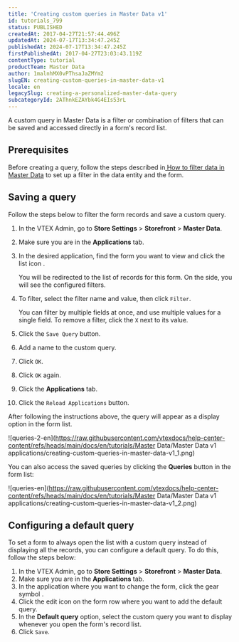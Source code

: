 ```yaml
---
title: 'Creating custom queries in Master Data v1'
id: tutorials_799
status: PUBLISHED
createdAt: 2017-04-27T21:57:44.496Z
updatedAt: 2024-07-17T13:34:47.245Z
publishedAt: 2024-07-17T13:34:47.245Z
firstPublishedAt: 2017-04-27T23:03:43.119Z
contentType: tutorial
productTeam: Master Data
author: 1malnhMX0vPThsaJaZMYm2
slugEN: creating-custom-queries-in-master-data-v1
locale: en
legacySlug: creating-a-personalized-master-data-query
subcategoryId: 2AThnkEZAYbk4G4EIs53rL
---
```


A custom query in Master Data is a filter or combination of filters that can be saved and accessed directly in a form's record list.

## Prerequisites

Before creating a query, follow the steps described in[ How to filter data in Master Data](https://help.vtex.com/en/tutorial/filtrando-dados-no-master-data--tutorials_778) to set up a filter in the data entity and the form.

## Saving a query

Follow the steps below to filter the form records and save a custom query.

1. In the VTEX Admin, go to **Store Settings** > **Storefront** > **Master Data**.
2. Make sure you are in the **Applications** tab.
3. In the desired application, find the form you want to view and click the list icon <i class="fas fa-bars"></i>.

    You will be redirected to the list of records for this form. On the side, you will see the configured filters.
4. To filter, select the filter name and value, then click `Filter`.

    You can filter by multiple fields at once, and use multiple values for a single field. To remove a filter, click the `X` next to its value.
5. Click the `Save Query` button.
6. Add a name to the custom query.
7. Click `OK`.
8. Click `OK` again.
9. Click the **Applications** tab.
10. Click the `Reload Applications` button.

After following the instructions above, the query will appear as a display option in the form list.

![queries-2-en](https://raw.githubusercontent.com/vtexdocs/help-center-content/refs/heads/main/docs/en/tutorials/Master Data/Master Data v1 applications/creating-custom-queries-in-master-data-v1_1.png)

You can also access the saved queries by clicking the __Queries__ button in the form list:

![queries-en](https://raw.githubusercontent.com/vtexdocs/help-center-content/refs/heads/main/docs/en/tutorials/Master Data/Master Data v1 applications/creating-custom-queries-in-master-data-v1_2.png)

## Configuring a default query

To set a form to always open the list with a custom query instead of displaying all the records, you can configure a default query. To do this, follow the steps below:

1. In the VTEX Admin, go to **Store Settings** > **Storefront** > **Master Data**.
2. Make sure you are in the **Applications** tab.
3. In the application where you want to change the form, click the gear symbol <i class="fas fa-cog"></i>.
4. Click the edit icon <i class="fas fa-edit"></i> on the form row where you want to add the default query.
5. In the **Default query** option, select the custom query you want to display whenever you open the form's record list.
6. Click `Save`.
